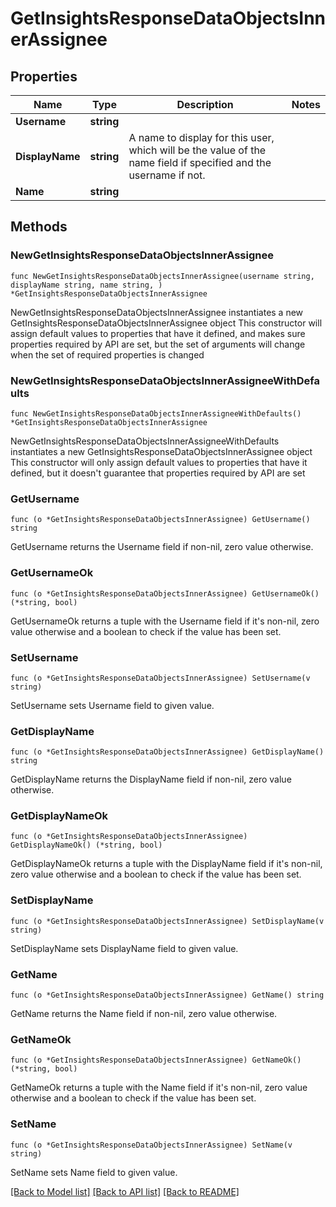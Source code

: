 # GetInsightsResponseDataObjectsInnerAssignee

## Properties

Name | Type | Description | Notes
------------ | ------------- | ------------- | -------------
**Username** | **string** |  | 
**DisplayName** | **string** | A name to display for this user, which will be the value of the name  field if specified and the username if not. | 
**Name** | **string** |  | 

## Methods

### NewGetInsightsResponseDataObjectsInnerAssignee

`func NewGetInsightsResponseDataObjectsInnerAssignee(username string, displayName string, name string, ) *GetInsightsResponseDataObjectsInnerAssignee`

NewGetInsightsResponseDataObjectsInnerAssignee instantiates a new GetInsightsResponseDataObjectsInnerAssignee object
This constructor will assign default values to properties that have it defined,
and makes sure properties required by API are set, but the set of arguments
will change when the set of required properties is changed

### NewGetInsightsResponseDataObjectsInnerAssigneeWithDefaults

`func NewGetInsightsResponseDataObjectsInnerAssigneeWithDefaults() *GetInsightsResponseDataObjectsInnerAssignee`

NewGetInsightsResponseDataObjectsInnerAssigneeWithDefaults instantiates a new GetInsightsResponseDataObjectsInnerAssignee object
This constructor will only assign default values to properties that have it defined,
but it doesn't guarantee that properties required by API are set

### GetUsername

`func (o *GetInsightsResponseDataObjectsInnerAssignee) GetUsername() string`

GetUsername returns the Username field if non-nil, zero value otherwise.

### GetUsernameOk

`func (o *GetInsightsResponseDataObjectsInnerAssignee) GetUsernameOk() (*string, bool)`

GetUsernameOk returns a tuple with the Username field if it's non-nil, zero value otherwise
and a boolean to check if the value has been set.

### SetUsername

`func (o *GetInsightsResponseDataObjectsInnerAssignee) SetUsername(v string)`

SetUsername sets Username field to given value.


### GetDisplayName

`func (o *GetInsightsResponseDataObjectsInnerAssignee) GetDisplayName() string`

GetDisplayName returns the DisplayName field if non-nil, zero value otherwise.

### GetDisplayNameOk

`func (o *GetInsightsResponseDataObjectsInnerAssignee) GetDisplayNameOk() (*string, bool)`

GetDisplayNameOk returns a tuple with the DisplayName field if it's non-nil, zero value otherwise
and a boolean to check if the value has been set.

### SetDisplayName

`func (o *GetInsightsResponseDataObjectsInnerAssignee) SetDisplayName(v string)`

SetDisplayName sets DisplayName field to given value.


### GetName

`func (o *GetInsightsResponseDataObjectsInnerAssignee) GetName() string`

GetName returns the Name field if non-nil, zero value otherwise.

### GetNameOk

`func (o *GetInsightsResponseDataObjectsInnerAssignee) GetNameOk() (*string, bool)`

GetNameOk returns a tuple with the Name field if it's non-nil, zero value otherwise
and a boolean to check if the value has been set.

### SetName

`func (o *GetInsightsResponseDataObjectsInnerAssignee) SetName(v string)`

SetName sets Name field to given value.



[[Back to Model list]](../README.md#documentation-for-models) [[Back to API list]](../README.md#documentation-for-api-endpoints) [[Back to README]](../README.md)


